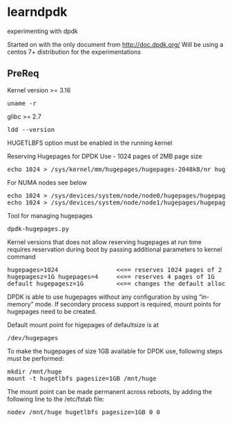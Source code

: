 # learndpdk
experimenting with dpdk

Started on with the only document from http://doc.dpdk.org/
Will be using a centos 7+ distribution for the experimentations

PreReq
------
Kernel version >= 3.16
<pre>
uname -r
</pre>
glibc >= 2.7
<pre>
ldd --version
</pre>
HUGETLBFS option must be enabled in the running kernel

Reserving Hugepages for DPDK Use - 1024 pages of 2MB page size
<pre>
echo 1024 > /sys/kernel/mm/hugepages/hugepages-2048kB/nr_hugepages
</pre>

For NUMA nodes see below
<pre>
echo 1024 > /sys/devices/system/node/node0/hugepages/hugepages-2048kB/nr_hugepages
echo 1024 > /sys/devices/system/node/node1/hugepages/hugepages-2048kB/nr_hugepages
</pre>

Tool for managing hugepages
<pre>
dpdk-hugepages.py
</pre>
Kernel versions that does not allow reserving hugepages at run time requires reservation during boot by passing 
additional parameters to kernel command

<pre>
hugepages=1024                <<== reserves 1024 pages of 2 MB
hugepagesz=1G hugepages=4     <<== reserves 4 pages of 1G
default_hugepagesz=1G         <<== changes the default allocation to 1G
</pre>

DPDK is able to use hugepages without any configuration by using “in-memory” mode.
If secondary process support is required, mount points for hugepages need to be created.

Default mount point for higepages of defaultsize is at
<pre>
/dev/hugepages
</pre>
To make the hugepages of size 1GB available for DPDK use, following steps must be performed:
<pre>
mkdir /mnt/huge
mount -t hugetlbfs pagesize=1GB /mnt/huge
</pre>
The mount point can be made permanent across reboots, by adding the following line to the /etc/fstab file:
<pre>
nodev /mnt/huge hugetlbfs pagesize=1GB 0 0
</pre>
